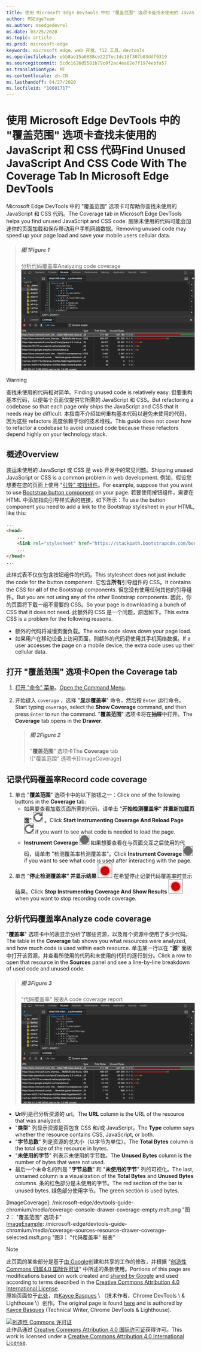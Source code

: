 ```yaml
---
title: 使用 Microsoft Edge DevTools 中的 "覆盖范围" 选项卡查找未使用的 JavaScript 和 CSS 代码
author: MSEdgeTeam
ms.author: msedgedevrel
ms.date: 03/25/2020
ms.topic: article
ms.prod: microsoft-edge
keywords: microsoft edge、web 开发、f12 工具、devtools
ms.openlocfilehash: ebb8ae15a6888ce2227ec1dc18f307b03ddf9319
ms.sourcegitcommit: 5cdc1626d5581b79c0f2ac4ea62e7f1974ebfa57
ms.translationtype: MT
ms.contentlocale: zh-CN
ms.lasthandoff: 04/27/2020
ms.locfileid: "10601717"
---
```

<!-- Copyright Kayce Basques 

   Licensed under the Apache License, Version 2.0 (the "License");
   you may not use this file except in compliance with the License.
   You may obtain a copy of the License at

       https://www.apache.org/licenses/LICENSE-2.0

   Unless required by applicable law or agreed to in writing, software
   distributed under the License is distributed on an "AS IS" BASIS,
   WITHOUT WARRANTIES OR CONDITIONS OF ANY KIND, either express or implied.
   See the License for the specific language governing permissions and
   limitations under the License.  -->





# <span data-ttu-id="f3ebf-103">使用 Microsoft Edge DevTools 中的 "覆盖范围" 选项卡查找未使用的 JavaScript 和 CSS 代码</span><span class="sxs-lookup"><span data-stu-id="f3ebf-103">Find Unused JavaScript And CSS Code With The Coverage Tab In Microsoft Edge DevTools</span></span>   



<span data-ttu-id="f3ebf-104">Microsoft Edge DevTools 中的 "覆盖范围" 选项卡可帮助你查找未使用的 JavaScript 和 CSS 代码。</span><span class="sxs-lookup"><span data-stu-id="f3ebf-104">The Coverage tab in Microsoft Edge DevTools helps you find unused JavaScript and CSS code.</span></span>  <span data-ttu-id="f3ebf-105">删除未使用的代码可能会加速你的页面加载和保存移动用户手机网络数据。</span><span class="sxs-lookup"><span data-stu-id="f3ebf-105">Removing unused code may speed up your page load and save your mobile users cellular data.</span></span>  

> ##### <span data-ttu-id="f3ebf-106">图 1</span><span class="sxs-lookup"><span data-stu-id="f3ebf-106">Figure 1</span></span>  
> <span data-ttu-id="f3ebf-107">分析代码覆盖率</span><span class="sxs-lookup"><span data-stu-id="f3ebf-107">Analyzing code coverage</span></span>  
> ![分析代码覆盖率][ImageExample]  

> [!WARNING]
> <span data-ttu-id="f3ebf-109">查找未使用的代码相对简单。</span><span class="sxs-lookup"><span data-stu-id="f3ebf-109">Finding unused code is relatively easy.</span></span>  <span data-ttu-id="f3ebf-110">但要重构基本代码，以便每个页面仅提供它所需的 JavaScript 和 CSS。</span><span class="sxs-lookup"><span data-stu-id="f3ebf-110">But refactoring a codebase so that each page only ships the JavaScript and CSS that it needs may be difficult.</span></span>  <span data-ttu-id="f3ebf-111">本指南不介绍如何重构基本代码以避免未使用的代码，因为这些 refactors 高度依赖于你的技术堆栈。</span><span class="sxs-lookup"><span data-stu-id="f3ebf-111">This guide does not cover how to refactor a codebase to avoid unused code because these refactors depend highly on your technology stack.</span></span>  

## <span data-ttu-id="f3ebf-112">概述</span><span class="sxs-lookup"><span data-stu-id="f3ebf-112">Overview</span></span>   

<span data-ttu-id="f3ebf-113">装运未使用的 JavaScript 或 CSS 是 web 开发中的常见问题。</span><span class="sxs-lookup"><span data-stu-id="f3ebf-113">Shipping unused JavaScript or CSS is a common problem in web development.</span></span>  <span data-ttu-id="f3ebf-114">例如，假设您想要在您的页面上使用 "[引导" 按钮组件][BootstrapButtons]。</span><span class="sxs-lookup"><span data-stu-id="f3ebf-114">For example, suppose that you want to use [Bootstrap button component][BootstrapButtons] on your page.</span></span>  <span data-ttu-id="f3ebf-115">若要使用按钮组件，需要在 HTML 中添加指向引导样式表的链接，如下所示：</span><span class="sxs-lookup"><span data-stu-id="f3ebf-115">To use the button component you need to add a link to the Bootstrap stylesheet in your HTML, like this:</span></span>  

```html
...
<head>
    ...
    <link rel="stylesheet" href="https://stackpath.bootstrapcdn.com/bootstrap/4.3.1/css/bootstrap.min.css" integrity="sha384-ggOyR0iXCbMQv3Xipma34MD+dH/1fQ784/j6cY/iJTQUOhcWr7x9JvoRxT2MZw1T" crossorigin="anonymous">
    ...
</head>
...
```  

<span data-ttu-id="f3ebf-116">此样式表不仅仅包含按钮组件的代码。</span><span class="sxs-lookup"><span data-stu-id="f3ebf-116">This stylesheet does not just include the code for the button component.</span></span>  <span data-ttu-id="f3ebf-117">它包含**所有**引导组件的 CSS。</span><span class="sxs-lookup"><span data-stu-id="f3ebf-117">It contains the CSS for **all** of the Bootstrap components.</span></span>  <span data-ttu-id="f3ebf-118">但您没有使用任何其他的引导组件。</span><span class="sxs-lookup"><span data-stu-id="f3ebf-118">But you are not using any of the other Bootstrap components.</span></span>  <span data-ttu-id="f3ebf-119">因此，你的页面将下载一组不需要的 CSS。</span><span class="sxs-lookup"><span data-stu-id="f3ebf-119">So your page is downloading a bunch of CSS that it does not need.</span></span>  <span data-ttu-id="f3ebf-120">此额外的 CSS 是一个问题，原因如下。</span><span class="sxs-lookup"><span data-stu-id="f3ebf-120">This extra CSS is a problem for the following reasons.</span></span>  

*   <span data-ttu-id="f3ebf-121">额外的代码将减慢页面负载。</span><span class="sxs-lookup"><span data-stu-id="f3ebf-121">The extra code slows down your page load.</span></span>  <!--See [Render-Blocking CSS][render].  -->  
*   <span data-ttu-id="f3ebf-122">如果用户在移动设备上访问页面，则额外的代码将使用其手机网络数据。</span><span class="sxs-lookup"><span data-stu-id="f3ebf-122">If a user accesses the page on a mobile device, the extra code uses up their cellular data.</span></span>  

<!--[render]: /web/fundamentals/performance/critical-rendering-path/render-blocking-css  -->  

## <span data-ttu-id="f3ebf-123">打开 "覆盖范围" 选项卡</span><span class="sxs-lookup"><span data-stu-id="f3ebf-123">Open the Coverage tab</span></span>   

1.  <span data-ttu-id="f3ebf-124">[打开 "命令" 菜单][DevToolsCommandMenu]。</span><span class="sxs-lookup"><span data-stu-id="f3ebf-124">[Open the Command Menu][DevToolsCommandMenu].</span></span>  
1.  <span data-ttu-id="f3ebf-125">开始键入 `coverage` ，选择 "**显示覆盖率**" 命令，然后按 `Enter` 运行命令。</span><span class="sxs-lookup"><span data-stu-id="f3ebf-125">Start typing `coverage`, select the **Show Coverage** command, and then press `Enter` to run the command.</span></span>  <span data-ttu-id="f3ebf-126">"**覆盖范围**" 选项卡将在**抽屉**中打开。</span><span class="sxs-lookup"><span data-stu-id="f3ebf-126">The **Coverage** tab opens in the **Drawer**.</span></span>  

    > ##### <span data-ttu-id="f3ebf-127">图 2</span><span class="sxs-lookup"><span data-stu-id="f3ebf-127">Figure 2</span></span>  
    > <span data-ttu-id="f3ebf-128">"**覆盖范围**" 选项卡</span><span class="sxs-lookup"><span data-stu-id="f3ebf-128">The **Coverage** tab</span></span>  
    > !["覆盖范围" 选项卡][ImageCoverage]  

## <span data-ttu-id="f3ebf-130">记录代码覆盖率</span><span class="sxs-lookup"><span data-stu-id="f3ebf-130">Record code coverage</span></span>   

1.  <span data-ttu-id="f3ebf-131">单击 "**覆盖范围**" 选项卡中的以下按钮之一：</span><span class="sxs-lookup"><span data-stu-id="f3ebf-131">Click one of the following buttons in the **Coverage** tab:</span></span>  
    *   <span data-ttu-id="f3ebf-132">如果要查看加载页面所需的代码，请单击 "**开始检测覆盖率" 并重新加载页面**" ![ 开始检测覆盖率" 和 "重新加载页面" ][ImageReloadIcon] 。</span><span class="sxs-lookup"><span data-stu-id="f3ebf-132">Click **Start Instrumenting Coverage And Reload Page** ![Start Instrumenting Coverage And Reload Page][ImageReloadIcon] if you want to see what code is needed to load the page.</span></span>  
    *   <span data-ttu-id="f3ebf-133">**Instrument Coverage** ![ ][ImageRecordIcon] 如果想要查看在与页面交互之后使用的代码，请单击 "检测覆盖率检测覆盖率"。</span><span class="sxs-lookup"><span data-stu-id="f3ebf-133">Click **Instrument Coverage** ![Instrument Coverage][ImageRecordIcon] if you want to see what code is used after interacting with the page.</span></span>  
1.  <span data-ttu-id="f3ebf-134">单击 "**停止检测覆盖率" 并显示结果** ![ 停止检测覆盖率，并 ][ImageStopIcon] 在希望停止记录代码覆盖率时显示结果。</span><span class="sxs-lookup"><span data-stu-id="f3ebf-134">Click **Stop Instrumenting Coverage And Show Results** ![Stop Instrumenting Coverage And Show Results][ImageStopIcon] when you want to stop recording code coverage.</span></span>  

## <span data-ttu-id="f3ebf-135">分析代码覆盖率</span><span class="sxs-lookup"><span data-stu-id="f3ebf-135">Analyze code coverage</span></span>   

<span data-ttu-id="f3ebf-136">"**覆盖率**" 选项卡中的表显示分析了哪些资源，以及每个资源中使用了多少代码。</span><span class="sxs-lookup"><span data-stu-id="f3ebf-136">The table in the **Coverage** tab shows you what resources were analyzed, and how much code is used within each resource.</span></span> <span data-ttu-id="f3ebf-137">单击某一行以在 "**源**" 面板中打开该资源，并查看所使用的代码和未使用的代码的逐行划分。</span><span class="sxs-lookup"><span data-stu-id="f3ebf-137">Click a row to open that resource in the **Sources** panel and see a line-by-line breakdown of used code and unused code.</span></span>  

> ##### <span data-ttu-id="f3ebf-138">图 3</span><span class="sxs-lookup"><span data-stu-id="f3ebf-138">Figure 3</span></span>  
> <span data-ttu-id="f3ebf-139">"代码覆盖率" 报表</span><span class="sxs-lookup"><span data-stu-id="f3ebf-139">A code coverage report</span></span>  
> !["代码覆盖率" 报表][ImageExample]  

*   <span data-ttu-id="f3ebf-141">**Url**列是已分析资源的 url。</span><span class="sxs-lookup"><span data-stu-id="f3ebf-141">The **URL** column is the URL of the resource that was analyzed.</span></span>  
*   <span data-ttu-id="f3ebf-142">"**类型**" 列显示资源是否包含 CSS 和/或 JavaScript。</span><span class="sxs-lookup"><span data-stu-id="f3ebf-142">The **Type** column says whether the resource contains CSS, JavaScript, or both.</span></span>  
*   <span data-ttu-id="f3ebf-143">"**字节总数**" 列是资源的总大小（以字节为单位）。</span><span class="sxs-lookup"><span data-stu-id="f3ebf-143">The **Total Bytes** column is the total size of the resource in bytes.</span></span>  
*   <span data-ttu-id="f3ebf-144">"**未使用的字节**" 列表示未使用的字节数。</span><span class="sxs-lookup"><span data-stu-id="f3ebf-144">The **Unused Bytes** column is the number of bytes that were not used.</span></span>  
*   <span data-ttu-id="f3ebf-145">最后一个未命名的列是 "**字节总数**" 和 "**未使用的字节**" 列的可视化。</span><span class="sxs-lookup"><span data-stu-id="f3ebf-145">The last, unnamed column is a visualization of the **Total Bytes** and **Unused Bytes** columns.</span></span>  <span data-ttu-id="f3ebf-146">条的红色部分是未使用的字节。</span><span class="sxs-lookup"><span data-stu-id="f3ebf-146">The red section of the bar is unused bytes.</span></span>  <span data-ttu-id="f3ebf-147">绿色部分使用字节。</span><span class="sxs-lookup"><span data-stu-id="f3ebf-147">The green section is used bytes.</span></span>  

 



<!-- image links -->  

[ImageReloadIcon]: /microsoft-edge/devtools-guide-chromium/media/reload-icon.msft.png  
[ImageRecordIcon]: /microsoft-edge/devtools-guide-chromium/media/record-icon.msft.png  
[ImageStopIcon]: /microsoft-edge/devtools-guide-chromium/media/stop-icon.msft.png  

[ImageExample]: /microsoft-edge/devtools-guide-chromium/media/coverage-sources-resource-drawer-coverage.msft.png "图1：分析代码覆盖率"  
[ImageCoverage]: /microsoft-edge/devtools-guide-chromium/media/coverage-console-drawer-coverage-empty.msft.png "图2： "覆盖范围" 选项卡"  
[ImageExample]: /microsoft-edge/devtools-guide-chromium/media/coverage-sources-resource-drawer-coverage-selected.msft.png "图3： "代码覆盖率" 报表"  

<!-- links -->  

[DevToolsCommandMenu]: /microsoft-edge/devtools-guide-chromium/command-menu/index "通过 Microsoft Edge DevTools 命令菜单运行命令"  

[BootstrapButtons]: https://getbootstrap.com/docs/4.3/components/buttons "按钮-引导"  

> [!NOTE]
> <span data-ttu-id="f3ebf-153">此页面的某些部分是基于[由 Google][GoogleSitePolicies]创建和共享的工作的修改，并根据 "[创造性 Commons 归属4.0 国际许可证][CCA4IL]" 中所述的条款使用。</span><span class="sxs-lookup"><span data-stu-id="f3ebf-153">Portions of this page are modifications based on work created and [shared by Google][GoogleSitePolicies] and used according to terms described in the [Creative Commons Attribution 4.0 International License][CCA4IL].</span></span>  
> <span data-ttu-id="f3ebf-154">原始页面位于[此处](https://developers.google.com/web/tools/chrome-devtools/coverage/index)，由[Kayce Basques][KayceBasques] \ （技术作者、Chrome DevTools \ & Lighthouse \）创作。</span><span class="sxs-lookup"><span data-stu-id="f3ebf-154">The original page is found [here](https://developers.google.com/web/tools/chrome-devtools/coverage/index) and is authored by [Kayce Basques][KayceBasques] \(Technical Writer, Chrome DevTools \& Lighthouse\).</span></span>  

[![创造性 Commons 许可证][CCby4Image]][CCA4IL]  
<span data-ttu-id="f3ebf-156">此作品通过 [Creative Commons Attribution 4.0 国际许可证][CCA4IL]获得许可。</span><span class="sxs-lookup"><span data-stu-id="f3ebf-156">This work is licensed under a [Creative Commons Attribution 4.0 International License][CCA4IL].</span></span>  

[CCA4IL]: https://creativecommons.org/licenses/by/4.0  
[CCby4Image]: https://i.creativecommons.org/l/by/4.0/88x31.png  
[GoogleSitePolicies]: https://developers.google.com/terms/site-policies  
[KayceBasques]: https://developers.google.com/web/resources/contributors/kaycebasques  
